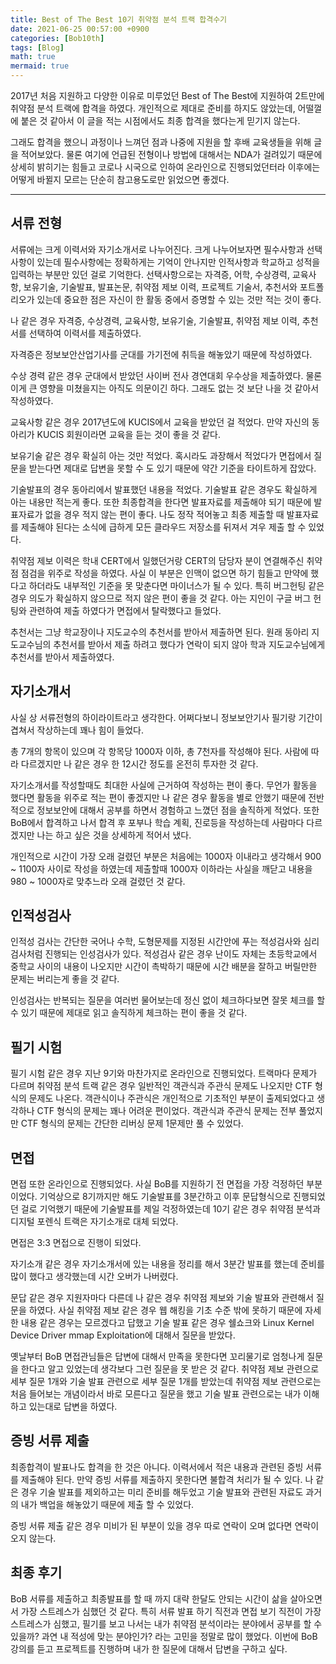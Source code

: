 ```yaml
---
title: Best of The Best 10기 취약점 분석 트랙 합격수기
date: 2021-06-25 00:57:00 +0900
categories: [Bob10th]
tags: [Blog]
math: true
mermaid: true
---
```

2017년 처음 지원하고 다양한 이유로 미루었던 Best of The Best에 지원하여 2트만에 취약점 분석 트랙에 합격을 하였다. 개인적으로 제대로 준비를 하지도 않았는데, 어떨껄에 붙은 것 같아서 이 글을 적는 시점에서도 최종 합격을 했다는게 믿기지 않는다.

그래도 합격을 했으니 과정이나 느껴던 점과 나중에 지원을 할 후배 교육생들을 위해 글을 적어보았다. 물론 여기에 언급된 전형이나 방법에 대해서는 NDA가 걸려있기 때문에 상세히 밝히기는 힘들고 코로나 시국으로 인하여 온라인으로 진행되었던터라 이후에는 어떻게 바뀔지 모르는 단순히 참고용도로만 읽었으면 좋겠다.

---

## 서류 전형
서류에는 크게 이력서와 자기소개서로 나누어진다. 크게 나누어보자면 필수사항과 선택사항이 있는데 필수사항에는 정확하게는 기억이 안나지만 인적사항과 학교하고 성적을 입력하는 부분만 있던 걸로 기억한다. 선택사항으로는 자격증, 어학, 수상경력, 교육사항, 보유기술, 기술발표, 발표논문, 취약점 제보 이력, 프로젝트 기술서,  추천서와 포트폴리오가 있는데 중요한 점은 자신이 한 활동 중에서 증명할 수 있는 것만 적는 것이 좋다.

나 같은 경우 자격증, 수상경력, 교육사항, 보유기술, 기술발표, 취약점 제보 이력, 추천서를 선택하여 이력서를 제출하였다.

자격증은 정보보안산업기사를 군대를 가기전에 취득을 해놓았기 때문에 작성하였다.

수상 경력 같은 경우 군대에서 받았던 사이버 전사 경연대회 우수상을 제출하였다. 물론 이게 큰 영향을 미쳤을지는 아직도 의문이긴 하다. 그래도 없는 것 보단 나을 것 같아서 작성하였다.

교육사항 같은 경우 2017년도에 KUCIS에서 교육을 받았던 걸 적었다. 만약 자신의 동아리가 KUCIS 회원이라면 교육을 듣는 것이 좋을 것 같다.

보유기술 같은 경우 확실히 아는 것만 적었다. 혹시라도 과장해서 적었다가 면접에서 질문을 받는다면 제대로 답변을 못할 수 도 있기 때문에 약간 기준을 타이트하게 잡았다.

기술발표의 경우 동아리에서 발표했던 내용을 적었다. 기술발표 같은 경우도 확실하게 아는 내용만 적는게 좋다. 또한 최종합격을 한다면 발표자료를 제출해야 되기 때문에 발표자료가 없을 경우 적지 않는 편이 좋다. 나도 정작 적어놓고 최종 제출할 때 발표자료를 제출해야 된다는 소식에 급하게 모든 클라우드 저장소를 뒤져서 겨우 제출 할 수 있었다. 

취약점 제보 이력은 학내 CERT에서 일했던거랑 CERT의 담당자 분이 연결해주신 취약점 점검을 위주로 작성을 하였다. 사실 이 부분은 인맥이 없으면 하기 힘들고 만약에 했다고 하더라도 내부적인 기준을 못 맞춘다면 마이너스가 될 수 있다. 특히 버그헌팅 같은 경우 의도가 확실하지 않으므로 적지 않은 편이 좋을 것 같다. 아는 지인이 구글 버그 헌팅와 관련하여 제출 하였다가 면접에서 탈락했다고 들었다.

추천서는 그냥 학교장이나 지도교수의 추천서를 받아서 제출하면 된다. 원래 동아리 지도교수님의 추천서를 받아서 제출 하려고 했다가 연락이 되지 않아 학과 지도교수님에게 추천서를 받아서 제출하였다.

## 자기소개서
사실 상 서류전형의 하이라이트라고 생각한다. 어쩌다보니 정보보안기사 필기랑 기간이 겹쳐서 작상하는데 꽤나 힘이 들었다.

총 7개의 항목이 있으며 각 항목당 1000자 이하, 총 7천자를 작성해야 된다. 사람에 따라 다르겠지만 나 같은 경우 한 12시간 정도를 온전히 투자한 것 같다.

자기소개서를 작성할때도 최대한 사실에 근거하여 작성하는 편이 좋다. 무언가 활동을 했다면 활동을 위주로 적는 편이 좋겠지만 나 같은 경우 활동을 별로 안했기 때문에 전반적으로 정보보안에 대해서 공부를 하면서 경험하고 느꼈던 점을 솔직하게 적었다. 또한 BoB에서 합격하고 나서 합격 후 포부나 학습 계획, 진로등을 작성하는데 사람마다 다르겠지만 나는 하고 싶은 것을 상세하게 적어서 냈다.

개인적으로 시간이 가장 오래 걸렸던 부분은 처음에는 1000자 이내라고 생각해서 900 ~ 1100자 사이로 작성을 하였는데 제출할때 1000자 이하라는 사실을 깨닫고 내용을 980 ~ 1000자로 맞추느라 오래 걸렸던 것 같다.

## 인적성검사
인적성 검사는 간단한 국어나 수학, 도형문제를 지정된 시간안에 푸는 적성검사와 심리검사처럼 진행되는 인성검사가 있다. 적성검사 같은 경우 난이도 자체는 초등학교에서 중학교 사이의 내용이 나오지만 시간이 촉박하기 때문에 시간 배분을 잘하고 버릴만한 문제는 버리는게 좋을 것 같다. 

인성검사는 반복되는 질문을 여러번 물어보는데 정신 없이 체크하다보면 잘못 체크를 할 수 있기 때문에 제대로 읽고 솔직하게 체크하는 편이 좋을 것 같다.

## 필기 시험
필기 시험 같은 경우 지난 9기와 마찬가지로 온라인으로 진행되었다. 트랙마다 문제가 다르며 취약점 분석 트랙 같은 경우 일반적인 객관식과 주관식 문제도 나오지만 CTF 형식의 문제도 나온다. 객관식이나 주관식은 개인적으로 기초적인 부분이 출제되었다고 생각하나 CTF 형식의 문제는 꽤나 어려운 편이었다. 객관식과 주관식 문제는 전부 풀었지만 CTF 형식의 문제는 간단한 리버싱 문제 1문제만 풀 수 있었다.

## 면접
면접 또한 온라인으로 진행되었다. 사실 BoB를 지원하기 전 면접을 가장 걱정하던 부분이었다. 기억상으로 8기까지만 해도 기술발표를 3분간하고 이후 문답형식으로 진행되었던 걸로 기억했기 때문에 기술발표를 제일 걱정하였는데 10기 같은 경우 취약점 분석과 디지털 포렌식 트랙은 자기소개로 대체 되었다.

면접은 3:3 면접으로 진행이 되었다.

자기소개 같은 경우 자기소개서에 있는 내용을 정리를 해서 3분간 발표를 했는데 준비를 많이 했다고 생각했는데 시간 오버가 나버렸다.

문답 같은 경우 지원자마다 다른데 나 같은 경우 취약점 제보와 기술 발표와 관련해서 질문을 하였다. 사실 취약점 제보 같은 경우 웹 해킹을 기초 수준 밖에 못하기 때문에 자세한 내용 같은 경우는 모르겠다고 답했고 기술 발표 같은 경우 쉘쇼크와 Linux Kernel Device Driver mmap Exploitation에 대해서 질문을 받았다.

옛날부터 BoB 면접관님들은 답변에 대해서 만족을 못한다면 꼬리물기로 엄청나게 질문을 한다고 알고 있었는데 생각보다 그런 질문을 못 받은 것 같다. 취약점 제보 관련으로 세부 질문 1개와 기술 발표 관련으로 세부 질문 1개를 받았는데 취약점 제보 관련으로는 처음 들어보는 개념이라서 바로 모른다고 질문을 했고 기술 발표 관련으로는 내가 이해하고 있는대로 답변을 하였다.

## 증빙 서류 제출
최종합격이 발표나도 합격을 한 것은 아니다. 이력서에서 적은 내용과 관련된 증빙 서류를 제출해야 된다. 만약 증빙 서류를 제출하지 못한다면 불합격 처리가 될 수 있다. 나 같은 경우 기술 발표를 제외하고는 미리 준비를 해두었고 기술 발표와 관련된 자료도 과거의 내가 백업을 해놓았기 때문에 제출 할 수 있었다.

증빙 서류 제출 같은 경우 미비가 된 부분이 있을 경우 따로 연락이 오며 없다면 연락이 오지 않는다.

## 최종 후기
BoB 서류를 제출하고 최종발표를 할 때 까지 대략 한달도 안되는 시간이 삶을 살아오면서 가장 스트레스가 심했던 것 같다. 특히 서류 발표 하기 직전과 면접 보기 직전이 가장 스트레스가 심했고, 필기를 보고 나서는 내가 취약점 분석이라는 분야에서 공부를 할 수 있을까? 과연 내 적성에 맞는 분야인가? 라는 고민을 정말로 많이 했었다. 이번에 BoB 강의를 듣고 프로젝트를 진행하며 내가 한 질문에 대해서 답변을 구하고 싶다.